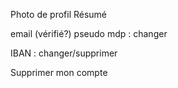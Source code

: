 Photo de profil
Résumé

email (vérifié?)
pseudo
mdp : changer

IBAN : changer/supprimer

Supprimer mon compte

